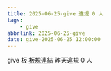 ```yaml
---
title: 2025-06-25-give 違規 0 人
tags:
    - give
abbrlink: 2025-06-25-give
date: give-2025-06-25 12:00:00
---
```

give 板 [板規連結](https://www.ptt.cc/bbs/give/M.1612495900.A.C32.html)
昨天違規 0 人

